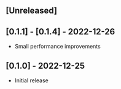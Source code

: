 ## [Unreleased]

## [0.1.1] - [0.1.4] - 2022-12-26

- Small performance improvements

## [0.1.0] - 2022-12-25

- Initial release
